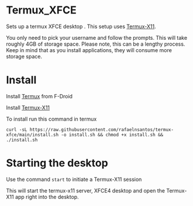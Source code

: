 # Termux_XFCE

Sets up a termux XFCE desktop . This setup uses [Termux-X11](https://github.com/termux/termux-x11/releases).

You only need to pick your username and follow the prompts. This will take roughly 4GB of storage space. Please note, this can be a lengthy process. Keep in mind that as you install applications, they will consume more storage space. 

# Install

Install [Termux](https://f-droid.org/repo/com.termux_1000.apk) from F-Droid

Install [Termux-X11](https://github.com/termux/termux-x11/releases/download/nightly/app-arm64-v8a-debug.apk)

To install run this command in termux

```
curl -sL https://raw.githubusercontent.com/rafaelnsantos/termux-xfce/main/install.sh -o install.sh && chmod +x install.sh && ./install.sh
```

# Starting the desktop
  
Use the command ```start``` to initiate a Termux-X11 session
  
This will start the termux-x11 server, XFCE4 desktop and open the Termux-X11 app right into the desktop. 


